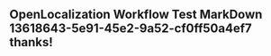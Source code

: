 <properties
ms.topic="hero-topic"
ms.test1="hero-topic"
ms.test2="test"/>

## OpenLocalization Workflow Test MarkDown 13618643-5e91-45e2-9a52-cf0ff50a4ef7 thanks!
<!--HONumber=Mar16_HO1-->

